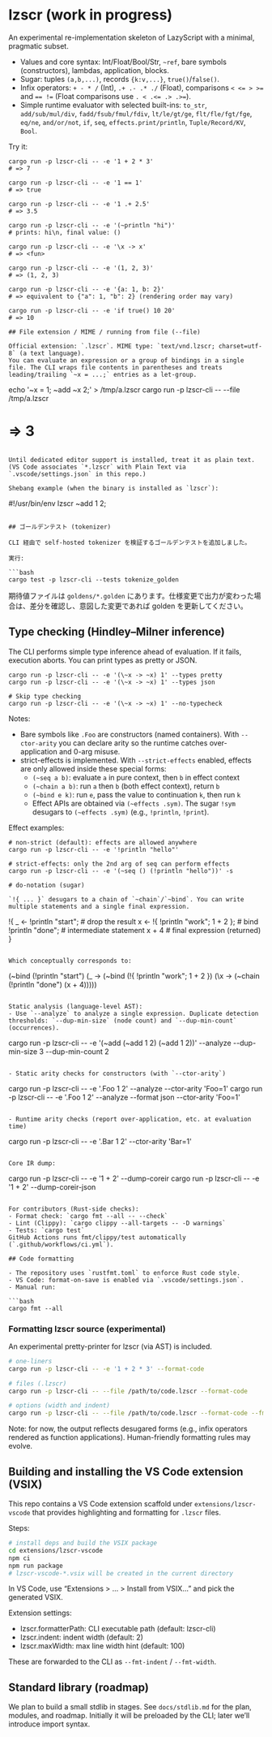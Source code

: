 # lzscr (work in progress)

An experimental re-implementation skeleton of LazyScript with a minimal, pragmatic subset.
- Values and core syntax: Int/Float/Bool/Str, `~ref`, bare symbols (constructors), lambdas, application, blocks.
- Sugar: tuples `(a,b,...)`, records `{k:v,...}`, `true()`/`false()`.
- Infix operators: `+ - * /` (Int), `.+ .- .* ./` (Float), comparisons `< <= > >=` and `== !=` (Float comparisons use `. < .<= .> .>=`).
- Simple runtime evaluator with selected built-ins: `to_str`, `add/sub/mul/div`, `fadd/fsub/fmul/fdiv`, `lt/le/gt/ge`, `flt/fle/fgt/fge`, `eq/ne`, `and/or/not`, `if`, `seq`, `effects.print/println`, `Tuple/Record/KV`, `Bool`.

Try it:

```
cargo run -p lzscr-cli -- -e '1 + 2 * 3'
# => 7

cargo run -p lzscr-cli -- -e '1 == 1'
# => true

cargo run -p lzscr-cli -- -e '1 .+ 2.5'
# => 3.5

cargo run -p lzscr-cli -- -e '(~println "hi")'
# prints: hi\n, final value: ()

cargo run -p lzscr-cli -- -e '\x -> x'
# => <fun>

cargo run -p lzscr-cli -- -e '(1, 2, 3)'
# => (1, 2, 3)

cargo run -p lzscr-cli -- -e '{a: 1, b: 2}'
# => equivalent to {"a": 1, "b": 2} (rendering order may vary)

cargo run -p lzscr-cli -- -e 'if true() 10 20'
# => 10

## File extension / MIME / running from file (--file)

Official extension: `.lzscr`. MIME type: `text/vnd.lzscr; charset=utf-8` (a text language).
You can evaluate an expression or a group of bindings in a single file. The CLI wraps file contents in parentheses and treats leading/trailing `~x = ...;` entries as a let-group.

```
echo '~x = 1; ~add ~x 2;' > /tmp/a.lzscr
cargo run -p lzscr-cli -- --file /tmp/a.lzscr
# => 3
```

Until dedicated editor support is installed, treat it as plain text. (VS Code associates `*.lzscr` with Plain Text via `.vscode/settings.json` in this repo.)

Shebang example (when the binary is installed as `lzscr`):

```
#!/usr/bin/env lzscr
~add 1 2;
```

## ゴールデンテスト (tokenizer)

CLI 経由で self-hosted tokenizer を検証するゴールデンテストを追加しました。

実行:

```bash
cargo test -p lzscr-cli --tests tokenize_golden
```

期待値ファイルは `goldens/*.golden` にあります。仕様変更で出力が変わった場合は、差分を確認し、意図した変更であれば golden を更新してください。

## Type checking (Hindley–Milner inference)

The CLI performs simple type inference ahead of evaluation. If it fails, execution aborts. You can print types as pretty or JSON.

```
cargo run -p lzscr-cli -- -e '(\~x -> ~x) 1' --types pretty
cargo run -p lzscr-cli -- -e '(\~x -> ~x) 1' --types json

# Skip type checking
cargo run -p lzscr-cli -- -e '(\~x -> ~x) 1' --no-typecheck
```

Notes:
- Bare symbols like `.Foo` are constructors (named containers). With `--ctor-arity` you can declare arity so the runtime catches over-application and 0-arg misuse.
- strict-effects is implemented. With `--strict-effects` enabled, effects are only allowed inside these special forms:
	- `(~seq a b)`: evaluate `a` in pure context, then `b` in effect context
	- `(~chain a b)`: run `a` then `b` (both effect context), return `b`
	- `(~bind e k)`: run `e`, pass the value to continuation `k`, then run `k`
	- Effect APIs are obtained via `(~effects .sym)`. The sugar `!sym` desugars to `(~effects .sym)` (e.g., `!println`, `!print`).

Effect examples:

```
# non-strict (default): effects are allowed anywhere
cargo run -p lzscr-cli -- -e '!println "hello"'

# strict-effects: only the 2nd arg of seq can perform effects
cargo run -p lzscr-cli -- -e '(~seq () (!println "hello"))' -s

# do-notation (sugar)

`!{ ... }` desugars to a chain of `~chain`/`~bind`. You can write multiple statements and a single final expression.

```
!{
	_ <- !println "start";   # drop the result
	x <- !{ !println "work"; 1 + 2 };  # bind
	!println "done";         # intermediate statement
	x + 4                    # final expression (returned)
}
```

Which conceptually corresponds to:

```
(~bind (!println "start") (\_ ->
 (~bind (!{ !println "work"; 1 + 2 }) (\x ->
	(~chain (!println "done") (x + 4)))))
```

Static analysis (language-level AST):
- Use `--analyze` to analyze a single expression. Duplicate detection thresholds: `--dup-min-size` (node count) and `--dup-min-count` (occurrences).

```
cargo run -p lzscr-cli -- -e '(~add (~add 1 2) (~add 1 2))' --analyze --dup-min-size 3 --dup-min-count 2
```

- Static arity checks for constructors (with `--ctor-arity`)

```
cargo run -p lzscr-cli -- -e '.Foo 1 2' --analyze --ctor-arity 'Foo=1'
cargo run -p lzscr-cli -- -e '.Foo 1 2' --analyze --format json --ctor-arity 'Foo=1'
```

- Runtime arity checks (report over-application, etc. at evaluation time)

```
cargo run -p lzscr-cli -- -e '.Bar 1 2' --ctor-arity 'Bar=1'
```

Core IR dump:

```
cargo run -p lzscr-cli -- -e '1 + 2' --dump-coreir
cargo run -p lzscr-cli -- -e '1 + 2' --dump-coreir-json
```

For contributors (Rust-side checks):
- Format check: `cargo fmt --all -- --check`
- Lint (Clippy): `cargo clippy --all-targets -- -D warnings`
- Tests: `cargo test`
GitHub Actions runs fmt/clippy/test automatically (`.github/workflows/ci.yml`).

## Code formatting

- The repository uses `rustfmt.toml` to enforce Rust code style.
- VS Code: format-on-save is enabled via `.vscode/settings.json`.
- Manual run:

```bash
cargo fmt --all
```

### Formatting lzscr source (experimental)

An experimental pretty-printer for lzscr (via AST) is included.

```bash
# one-liners
cargo run -p lzscr-cli -- -e '1 + 2 * 3' --format-code

# files (.lzscr)
cargo run -p lzscr-cli -- --file /path/to/code.lzscr --format-code

# options (width and indent)
cargo run -p lzscr-cli -- --file /path/to/code.lzscr --format-code --fmt-indent 4 --fmt-width 120
```

Note: for now, the output reflects desugared forms (e.g., infix operators rendered as function applications). Human-friendly formatting rules may evolve.

## Building and installing the VS Code extension (VSIX)

This repo contains a VS Code extension scaffold under `extensions/lzscr-vscode` that provides highlighting and formatting for `.lzscr` files.

Steps:

```bash
# install deps and build the VSIX package
cd extensions/lzscr-vscode
npm ci
npm run package
# lzscr-vscode-*.vsix will be created in the current directory
```

In VS Code, use “Extensions > … > Install from VSIX…” and pick the generated VSIX.

Extension settings:
- lzscr.formatterPath: CLI executable path (default: lzscr-cli)
- lzscr.indent: indent width (default: 2)
- lzscr.maxWidth: max line width hint (default: 100)

These are forwarded to the CLI as `--fmt-indent` / `--fmt-width`.

## Standard library (roadmap)

We plan to build a small stdlib in stages. See `docs/stdlib.md` for the plan, modules, and roadmap. Initially it will be preloaded by the CLI; later we’ll introduce import syntax.

